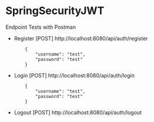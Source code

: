 # SpringSecurityJWT

Endpoint Tests with Postman

- Register [POST]
  http://localhost:8080/api/auth/register

          {
              "username": "test",
              "password": "test"
          }

- Login [POST]
  http://localhost:8080/api/auth/login

          {
              "username": "test",
              "password": "test"
          }

- Logout [POST]
  http://localhost:8080/api/auth/logout
